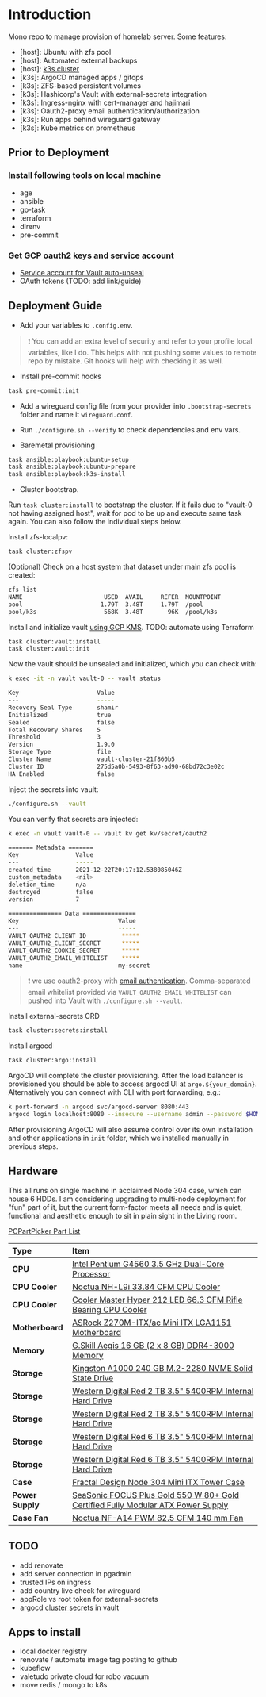 # Introduction

Mono repo to manage provision of homelab server. Some features:

- [host]: Ubuntu with zfs pool
- [host]: Automated external backups
- [host]: [k3s cluster](https://github.com/k8s-at-home/template-cluster-k3s)
- [k3s]: ArgoCD managed apps / gitops
- [k3s]: ZFS-based persistent volumes
- [k3s]: Hashicorp's Vault with external-secrets integration
- [k3s]: Ingress-nginx with cert-manager and hajimari
- [k3s]: Oauth2-proxy email authentication/authorization
- [k3s]: Run apps behind wireguard gateway
- [k3s]: Kube metrics on prometheus

## Prior to Deployment

### Install following tools on local machine

- age
- ansible
- go-task
- terraform
- direnv
- pre-commit

### Get GCP oauth2 keys and service account

- [Service account for Vault auto-unseal](https://shadow-soft.com/vault-auto-unseal/)
- OAuth tokens (TODO: add link/guide)

## Deployment Guide

- Add your variables to `.config.env`.

> :exclamation: You can add an extra level of security and refer to your profile local variables, like I do. This helps with not pushing some values to remote repo by mistake. Git hooks will help with checking it as well.

- Install pre-commit hooks

```bash
task pre-commit:init
```

- Add a wireguard config file from your provider into `.bootstrap-secrets` folder and name it `wireguard.conf`.

- Run `./configure.sh --verify` to check dependencies and env vars.

- Baremetal provisioning

```bash
task ansible:playbook:ubuntu-setup
task ansible:playbook:ubuntu-prepare
task ansible:playbook:k3s-install
```

- Cluster bootstrap.

Run `task cluster:install` to bootstrap the cluster. If it fails due to "vault-0 not having assigned host", wait for pod to be up and execute same task again. You can also follow the individual steps below.

Install zfs-localpv:

```bash
task cluster:zfspv
```

(Optional) Check on a host system that dataset under main zfs pool is created:

```bash
zfs list
NAME                       USED  AVAIL     REFER  MOUNTPOINT
pool                      1.79T  3.48T     1.79T  /pool
pool/k3s                   568K  3.48T       96K  /pool/k3s
```

Install and initialize vault [using GCP KMS](https://learn.hashicorp.com/tutorials/vault/autounseal-gcp-kms?in=vault/auto-unseal).
TODO: automate using Terraform

```bash
task cluster:vault:install
task cluster:vault:init
```

Now the vault should be unsealed and initialized, which you can check with:

```bash
k exec -it -n vault vault-0 -- vault status

Key                      Value
---                      -----
Recovery Seal Type       shamir
Initialized              true
Sealed                   false
Total Recovery Shares    5
Threshold                3
Version                  1.9.0
Storage Type             file
Cluster Name             vault-cluster-21f860b5
Cluster ID               275d5a0b-5493-8f63-ad90-68bd72c3e02c
HA Enabled               false
```

Inject the secrets into vault:

```bash
./configure.sh --vault
```

You can verify that secrets are injected:

```bash
k exec -n vault vault-0 -- vault kv get kv/secret/oauth2

======= Metadata =======
Key                Value
---                -----
created_time       2021-12-22T20:17:12.538085046Z
custom_metadata    <nil>
deletion_time      n/a
destroyed          false
version            7

=============== Data ===============
Key                            Value
---                            -----
VAULT_OAUTH2_CLIENT_ID          *****
VAULT_OAUTH2_CLIENT_SECRET      *****
VAULT_OAUTH2_COOKIE_SECRET      *****
VAULT_OAUTH2_EMAIL_WHITELIST    *****
name                           my-secret
```

> :exclamation: we use oauth2-proxy with [email authentication](https://oauth2-proxy.github.io/oauth2-proxy/docs/configuration/oauth_provider#email-authentication).
> Comma-separated email whitelist provided via `VAULT_OAUTH2_EMAIL_WHITELIST` can pushed into Vault with `./configure.sh --vault`.

Install external-secrets CRD

```bash
task cluster:secrets:install
```

Install argocd

```bash
task cluster:argo:install
```

ArgoCD will complete the cluster provisioning. After the load balancer is provisioned you should be able to access argocd UI at `argo.${your_domain}`. Alternatively you can connect with CLI with port forwarding, e.g.:

```bash
k port-forward -n argocd svc/argocd-server 8080:443
argocd login localhost:8080 --insecure --username admin --password $HOMELAB_ARGOCD_PASSWORD
 ```

After provisioning ArgoCD will also assume control over its own installation and other applications in `init` folder, which we installed manually in previous steps.

## Hardware

This all runs on single machine in acclaimed Node 304 case, which can house 6 HDDs.
I am considering upgrading to multi-node deployment for "fun" part of it, but the current form-factor meets all needs and is quiet, functional and aesthetic enough to sit in plain sight in the Living room.

[PCPartPicker Part List](https://pcpartpicker.com/list/RBVDTC)

| Type             | Item                                                                                                                                                                                                                 |
| :--------------- | :------------------------------------------------------------------------------------------------------------------------------------------------------------------------------------------------------------------- |
| **CPU**          | [Intel Pentium G4560 3.5 GHz Dual-Core Processor](https://pcpartpicker.com/product/8gKhP6/intel-pentium-g4560-35ghz-dual-core-processor-bx80677g4560)                                                                |
| **CPU Cooler**   | [Noctua NH-L9i 33.84 CFM CPU Cooler](https://pcpartpicker.com/product/xxphP6/noctua-nh-l9i-3384-cfm-cpu-cooler-nh-l9i)                                                                                               |
| **CPU Cooler**   | [Cooler Master Hyper 212 LED 66.3 CFM Rifle Bearing CPU Cooler](https://pcpartpicker.com/product/YdJkcf/cooler-master-hyper-212-led-663-cfm-rifle-bearing-cpu-cooler-rr-212l-16pr-r1)                                |
| **Motherboard**  | [ASRock Z270M-ITX/ac Mini ITX LGA1151 Motherboard](https://pcpartpicker.com/product/2Hbkcf/asrock-z270m-itxac-mini-itx-lga1151-motherboard-z270m-itxac)                                                              |
| **Memory**       | [G.Skill Aegis 16 GB (2 x 8 GB) DDR4-3000 Memory](https://pcpartpicker.com/product/FNprxr/gskill-aegis-16gb-2-x-8gb-ddr4-3000-memory-f43000c16d16gisb)                                                               |
| **Storage**      | [Kingston A1000 240 GB M.2-2280 NVME Solid State Drive](https://pcpartpicker.com/product/FVfhP6/kingston-a1000-240gb-m2-2280-solid-state-drive-sa1000m8240g)                                                         |
| **Storage**      | [Western Digital Red 2 TB 3.5" 5400RPM Internal Hard Drive](https://pcpartpicker.com/product/9wW9TW/western-digital-internal-hard-drive-wd20efrx)                                                                    |
| **Storage**      | [Western Digital Red 2 TB 3.5" 5400RPM Internal Hard Drive](https://pcpartpicker.com/product/9wW9TW/western-digital-internal-hard-drive-wd20efrx)                                                                    |
| **Storage**      | [Western Digital Red 6 TB 3.5" 5400RPM Internal Hard Drive](https://pcpartpicker.com/product/DhsKHx/western-digital-internal-hard-drive-wd60efrx)                                                                    |
| **Storage**      | [Western Digital Red 6 TB 3.5" 5400RPM Internal Hard Drive](https://pcpartpicker.com/product/DhsKHx/western-digital-internal-hard-drive-wd60efrx)                                                                    |
| **Case**         | [Fractal Design Node 304 Mini ITX Tower Case](https://pcpartpicker.com/product/BWFPxr/fractal-design-case-fdcanode304bl)                                                                                             |
| **Power Supply** | [SeaSonic FOCUS Plus Gold 550 W 80+ Gold Certified Fully Modular ATX Power Supply](https://pcpartpicker.com/product/bkp323/seasonic-focus-plus-gold-550w-80-gold-certified-fully-modular-atx-power-supply-ssr-550fx) |
| **Case Fan**     | [Noctua NF-A14 PWM 82.5 CFM 140 mm Fan](https://pcpartpicker.com/product/dwR48d/noctua-case-fan-nfa14pwm)                                                                                                            |

## TODO
- add renovate
- add server connection in pgadmin
- trusted IPs on ingress
- add country live check for wireguard
- appRole vs root token for external-secrets
- argocd [cluster secrets](https://argo-cd.readthedocs.io/en/stable/operator-manual/declarative-setup/#clusters) in vault

## Apps to install
- local docker registry
- renovate / automate image tag posting to github
- kubeflow
- valetudo private cloud for robo vacuum
- move redis / mongo to k8s
